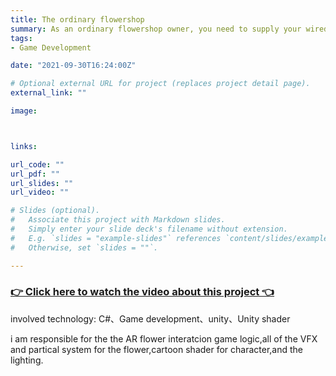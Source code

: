 ```yaml
---
title: The ordinary flowershop
summary: As an ordinary flowershop owner, you need to supply your wired customer with different kinds of flower bouquet. you will find out the customer 's needs in certain ways and cheer them up by giving them the flower! however,by giving the suitable flowers for each customers and cheering them up makes this ordinary flower shop extraordinary! 
tags:
- Game Development

date: "2021-09-30T16:24:00Z"

# Optional external URL for project (replaces project detail page).
external_link: ""

image:



links:

url_code: ""
url_pdf: ""
url_slides: ""
url_video: ""

# Slides (optional).
#   Associate this project with Markdown slides.
#   Simply enter your slide deck's filename without extension.
#   E.g. `slides = "example-slides"` references `content/slides/example-slides.md`.
#   Otherwise, set `slides = ""`.

---
```



### [👉 Click here to watch the video about this project 👈](https://www.youtube.com/watch?v=_2nRvd-yjBY)


involved technology: C#、Game development、unity、Unity shader


i am responsible for the the AR flower interatcion game logic,all of the VFX and partical system for the flower,cartoon shader for character,and the lighting.
